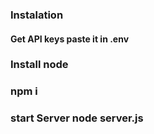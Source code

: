 ### Instalation

#### Get API keys paste it in .env
### Install node
### npm i
### start Server node server.js